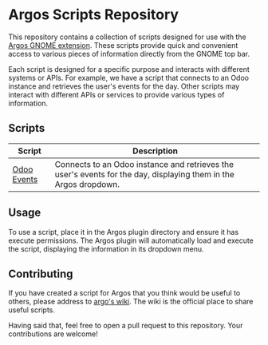 # Argos Scripts Repository

This repository contains a collection of scripts designed for use with the [Argos GNOME extension](https://github.com/p-e-w/argos). These scripts provide quick and convenient access to various pieces of information directly from the GNOME top bar.

Each script is designed for a specific purpose and interacts with different systems or APIs. For example, we have a script that connects to an Odoo instance and retrieves the user's events for the day. Other scripts may interact with different APIs or services to provide various types of information.

## Scripts

| Script | Description |
| ------ | ----------- |
| [Odoo Events](./odoo-cal/README.md) | Connects to an Odoo instance and retrieves the user's events for the day, displaying them in the Argos dropdown. |

## Usage

To use a script, place it in the Argos plugin directory and ensure it has execute permissions. The Argos plugin will automatically load and execute the script, displaying the information in its dropdown menu.

## Contributing

If you have created a script for Argos that you think would be useful to others, please address to [argo's wiki](https://github.com/p-e-w/argos/wiki). The wiki is the official place to share useful scripts. 

Having said that, feel free to open a pull request to this repository. Your contributions are welcome!